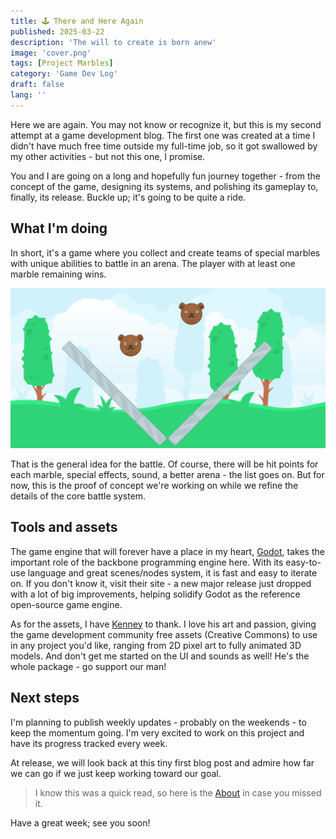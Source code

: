 ```yaml
---
title: 🕹️ There and Here Again
published: 2025-03-22
description: 'The will to create is born anew'
image: 'cover.png'
tags: [Project Marbles]
category: 'Game Dev Log'
draft: false 
lang: ''
---
```


Here we are again. You may not know or recognize it, but this is my second attempt at a game development blog. The first one was created at a time I didn't have much free time outside my full-time job, so it got swallowed by my other activities - but not this one, I promise.

You and I are going on a long and hopefully fun journey together - from the concept of the game, designing its systems, and polishing its gameplay to, finally, its release. Buckle up; it's going to be quite a ride.

## What I'm doing

In short, it's a game where you collect and create teams of special marbles with unique abilities to battle in an arena. The player with at least one marble remaining wins.

![First prototype, with two marbles battling](./first_version_battle.gif "first battle version")

That is the general idea for the battle. Of course, there will be hit points for each marble, special effects, sound, a better arena - the list goes on. But for now, this is the proof of concept we're working on while we refine the details of the core battle system.

## Tools and assets

The game engine that will forever have a place in my heart, [Godot](https://godotengine.org/), takes the important role of the backbone programming engine here. With its easy-to-use language and great scenes/nodes system, it is fast and easy to iterate on. If you don't know it, visit their site - a new major release just dropped with a lot of big improvements, helping solidify Godot as the reference open-source game engine.

As for the assets, I have [Kenney](https://kenney.nl) to thank. I love his art and passion, giving the game development community free assets (Creative Commons) to use in any project you'd like, ranging from 2D pixel art to fully animated 3D models. And don't get me started on the UI and sounds as well! He's the whole package - go support our man!

## Next steps
I'm planning to publish weekly updates - probably on the weekends - to keep the momentum going. I'm very excited to work on this project and have its progress tracked every week.

At release, we will look back at this tiny first blog post and admire how far we can go if we just keep working toward our goal.

> I know this was a quick read, so here is the [About](/about/) in case you missed it.

Have a great week; see you soon!
